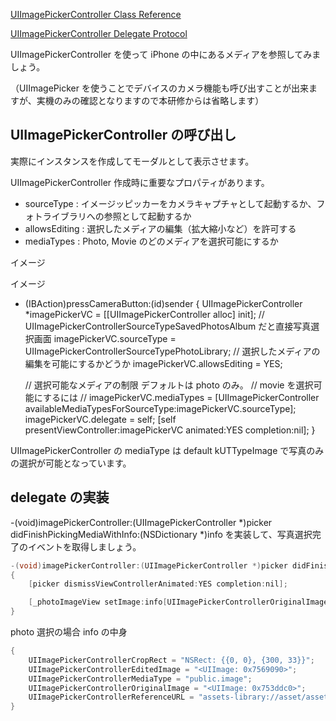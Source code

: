[UIImagePickerController Class Reference](http://developer.apple.com/library/ios/#documentation/uikit/reference/UIImagePickerController_Class/UIImagePickerController/UIImagePickerController.html)

[UIImagePickerController Delegate Protocol](http://developer.apple.com/library/ios/#documentation/uikit/reference/UIImagePickerControllerDelegate_Protocol/UIImagePickerControllerDelegate/UIImagePickerControllerDelegate.html#//apple_ref/occ/intf/UIImagePickerControllerDelegate)

UIImagePickerController を使って iPhone の中にあるメディアを参照してみましょう。

（UIImagePicker を使うことでデバイスのカメラ機能も呼び出すことが出来ますが、実機のみの確認となりますので本研修からは省略します）

## UIImagePickerController の呼び出し
実際にインスタンスを作成してモーダルとして表示させます。

UIImagePickerController 作成時に重要なプロパティがあります。

* sourceType : イメージッピッカーをカメラキャプチャとして起動するか、フォトライブラリへの参照として起動するか
* allowsEditing : 選択したメディアの編集（拡大縮小など）を許可する
* mediaTypes : Photo, Movie のどのメディアを選択可能にするか

イメージ

イメージ

- (IBAction)pressCameraButton:(id)sender
{
    UIImagePickerController *imagePickerVC = [[UIImagePickerController alloc] init];
    // UIImagePickerControllerSourceTypeSavedPhotosAlbum だと直接写真選択画面
    imagePickerVC.sourceType = UIImagePickerControllerSourceTypePhotoLibrary;
    // 選択したメディアの編集を可能にするかどうか
    imagePickerVC.allowsEditing = YES;

    // 選択可能なメディアの制限 デフォルトは photo のみ。
    // movie を選択可能にするには
    // imagePickerVC.mediaTypes = [UIImagePickerController availableMediaTypesForSourceType:imagePickerVC.sourceType];
    imagePickerVC.delegate = self;
    [self presentViewController:imagePickerVC animated:YES completion:nil];
}

UIImagePickerController の mediaType は default kUTTypeImage で写真のみの選択が可能となっています。

## delegate の実装
-(void)imagePickerController:(UIImagePickerController *)picker didFinishPickingMediaWithInfo:(NSDictionary *)info を実装して、写真選択完了のイベントを取得しましょう。

```objective-c
-(void)imagePickerController:(UIImagePickerController *)picker didFinishPickingMediaWithInfo:(NSDictionary *)info
{
    [picker dismissViewControllerAnimated:YES completion:nil];

    [_photoImageView setImage:info[UIImagePickerControllerOriginalImage]];
}
```

photo 選択の場合 info の中身
```objective-c
{
    UIImagePickerControllerCropRect = "NSRect: {{0, 0}, {300, 33}}";
    UIImagePickerControllerEditedImage = "<UIImage: 0x7569090>";
    UIImagePickerControllerMediaType = "public.image";
    UIImagePickerControllerOriginalImage = "<UIImage: 0x753ddc0>";
    UIImagePickerControllerReferenceURL = "assets-library://asset/asset.PNG?id=0CF2CC3D-4F4D-4CA3-91D3-0CD0A95AFBBF&ext=PNG";
}
```